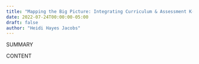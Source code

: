 ```yaml
---
title: "Mapping the Big Picture: Integrating Curriculum & Assessment K-12"
date: 2022-07-24T00:00:00-05:00
draft: false
author: "Heidi Hayes Jacobs"
---
```


SUMMARY

<!--more-->

CONTENT
